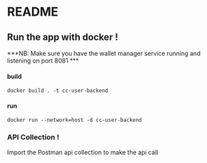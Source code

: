 # README

## Run the app with docker !  


***NB: Make sure you have the wallet manager service running and listening on port 8081 ***

#### build
```docker build . -t cc-user-backend```
#### run 
```docker run --network=host -d cc-user-backend```


### API Collection ! 

Import the Postman api collection to make the api call 
